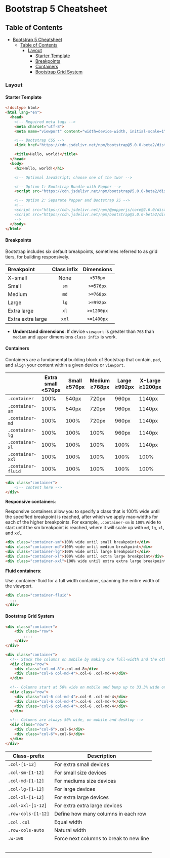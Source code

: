 # Bootstrap 5 Cheatsheet

## Table of Contents

- [Bootstrap 5 Cheatsheet](#bootstrap-5-cheatsheet)
  - [Table of Contents](#table-of-contents)
    - [Layout](#layout)
      - [Starter Template](#starter-template)
      - [Breakpoints](#breakpoints)
      - [Containers](#containers)
      - [Bootstrap Grid System](#bootstrap-grid-system)

### Layout

#### Starter Template

```html
<!doctype html>
<html lang="en">
  <head>
    <!-- Required meta tags -->
    <meta charset="utf-8">
    <meta name="viewport" content="width=device-width, initial-scale=1">

    <!-- Bootstrap CSS -->
    <link href="https://cdn.jsdelivr.net/npm/bootstrap@5.0.0-beta2/dist/css/bootstrap.min.css" rel="stylesheet" integrity="sha384-BmbxuPwQa2lc/FVzBcNJ7UAyJxM6wuqIj61tLrc4wSX0szH/Ev+nYRRuWlolflfl" crossorigin="anonymous">

    <title>Hello, world!</title>
  </head>
  <body>
    <h1>Hello, world!</h1>

    <!-- Optional JavaScript; choose one of the two! -->

    <!-- Option 1: Bootstrap Bundle with Popper -->
    <script src="https://cdn.jsdelivr.net/npm/bootstrap@5.0.0-beta2/dist/js/bootstrap.bundle.min.js" integrity="sha384-b5kHyXgcpbZJO/tY9Ul7kGkf1S0CWuKcCD38l8YkeH8z8QjE0GmW1gYU5S9FOnJ0" crossorigin="anonymous"></script>

    <!-- Option 2: Separate Popper and Bootstrap JS -->
    <!--
    <script src="https://cdn.jsdelivr.net/npm/@popperjs/core@2.6.0/dist/umd/popper.min.js" integrity="sha384-KsvD1yqQ1/1+IA7gi3P0tyJcT3vR+NdBTt13hSJ2lnve8agRGXTTyNaBYmCR/Nwi" crossorigin="anonymous"></script>
    <script src="https://cdn.jsdelivr.net/npm/bootstrap@5.0.0-beta2/dist/js/bootstrap.min.js" integrity="sha384-nsg8ua9HAw1y0W1btsyWgBklPnCUAFLuTMS2G72MMONqmOymq585AcH49TLBQObG" crossorigin="anonymous"></script>
    -->
  </body>
</html>
```

#### Breakpoints

Bootstrap includes six default breakpoints, sometimes referred to as grid tiers, for building responsively.

| Breakpoint        | Class infix | Dimensions |
| :---------------- | :---------: | :--------: |
| X-small           |    None     |  `<576px`  |
| Small             |    `sm`     | `>=576px`  |
| Medium            |    `md`     | `>=768px`  |
| Large             |    `lg`     | `>=992px`  |
| Extra large       |    `xl`     | `>=1200px` |
| Extra extra large |    `xxl`    | `>=1400px` |

- **Understand dimensions**: If device `viewport` is greater than `768` than `medium` and `upper` dimensions `class infix` is work.

#### Containers

Containers are a fundamental building block of Bootstrap that contain, `pad`, and `align` your content within a given device or `viewport`.

 |                    | Extra small <576px | Small ≥576px | Medium ≥768px | Large ≥992px | X-Large ≥1200px | XX-Large ≥1400px |
 | ------------------ | ------------------ | ------------ | ------------- | ------------ | --------------- | ---------------- |
 | `.container`       | 100%               | 540px        | 720px         | 960px        | 1140px          | 1320px           |
 | `.container-sm`    | 100%               | 540px        | 720px         | 960px        | 1140px          | 1320px           |
 | `.container-md`    | 100%               | 100%         | 720px         | 960px        | 1140px          | 1320px           |
 | `.container-lg`    | 100%               | 100%         | 100%          | 960px        | 1140px          | 1320px           |
 | `.container-xl`    | 100%               | 100%         | 100%          | 100%         | 1140px          | 1320px           |
 | `.container-xxl`   | 100%               | 100%         | 100%          | 100%         | 100%            | 1320px           |
 | `.container-fluid` | 100%               | 100%         | 100%          | 100%         | 100%            | 100%             |

```html
<div class="container">
    <!-- content here -->
</div>
```

**Responsive containers**:

Responsive containers allow you to specify a class that is 100% wide until the specified breakpoint is reached, after which we apply max-widths for each of the higher breakpoints. For example, `.container-sm` is `100%` wide to start until the sm breakpoint is reached, where it will scale up with `md`, `lg`, `xl`, and `xxl`.

```html
<div class="container-sm">100% wide until small breakpoint</div>
<div class="container-md">100% wide until medium breakpoint</div>
<div class="container-lg">100% wide until large breakpoint</div>
<div class="container-xl">100% wide until extra large breakpoint</div>
<div class="container-xxl">100% wide until extra extra large breakpoint</div>
```

**Fluid containers**:

Use .container-fluid for a full width container, spanning the entire width of the viewport.

```html
<div class="container-fluid">
  ...
</div>
```

#### Bootstrap Grid System

```html
<div class="container">
    <div class="row">
        ....
    </div>
</div>
```

```html
<div class="container">
  <!-- Stack the columns on mobile by making one full-width and the other half-width -->
  <div class="row">
    <div class="col-md-8">.col-md-8</div>
    <div class="col-6 col-md-4">.col-6 .col-md-4</div>
  </div>

  <!-- Columns start at 50% wide on mobile and bump up to 33.3% wide on desktop -->
  <div class="row">
    <div class="col-6 col-md-4">.col-6 .col-md-4</div>
    <div class="col-6 col-md-4">.col-6 .col-md-4</div>
    <div class="col-6 col-md-4">.col-6 .col-md-4</div>
  </div>

  <!-- Columns are always 50% wide, on mobile and desktop -->
  <div class="row">
    <div class="col-6">.col-6</div>
    <div class="col-6">.col-6</div>
  </div>
</div>
```

| Class-prefix       | Description                             |
| ------------------ | --------------------------------------- |
| `.col-[1-12]`      | For extra small devices                 |
| `.col-sm-[1-12]`   | For small size devices                  |
| `.col-md-[1-12]`   | For mediums size devices                |
| `.col-lg-[1-12]`   | For large devices                       |
| `.col-xl-[1-12]`   | For extra large devices                 |
| `.col-xxl-[1-12]`  | For extra extra large devices           |
| `.row-cols-[1-12]` | Define how many columns in each row     |
| `.col` `.col`      | Equal width                             |
| `.row-cols-auto`   | Natural width                           |
| `.w-100`           | Force next columns to break to new line |
|                    |                                         |
|                    |                                         |
|                    |                                         |
|                    |                                         |
|                    |                                         |
